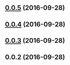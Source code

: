 <a name="0.0.5"></a>
## [0.0.5](https://github.com/SekibOmazic/angular2-kaltura/compare/v0.0.4...v0.0.5) (2016-09-28)



<a name="0.0.4"></a>
## [0.0.4](https://github.com/SekibOmazic/angular2-kaltura/compare/v0.0.3...v0.0.4) (2016-09-28)



<a name="0.0.3"></a>
## [0.0.3](https://github.com/SekibOmazic/angular2-kaltura/compare/v0.0.2...v0.0.3) (2016-09-28)



<a name="0.0.2"></a>
## 0.0.2 (2016-09-28)



